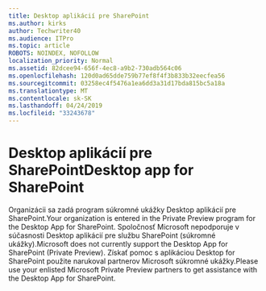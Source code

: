 ```yaml
---
title: Desktop aplikácií pre SharePoint
ms.author: kirks
author: Techwriter40
ms.audience: ITPro
ms.topic: article
ROBOTS: NOINDEX, NOFOLLOW
localization_priority: Normal
ms.assetid: 82dcee94-656f-4ec8-a9b2-730adb564c06
ms.openlocfilehash: 120d0ad65dde759b77ef8f4f3b833b32eecfea56
ms.sourcegitcommit: 03258ec4f5476a1ea6dd3a31d17bda815bc5a18a
ms.translationtype: MT
ms.contentlocale: sk-SK
ms.lasthandoff: 04/24/2019
ms.locfileid: "33243678"
---
```

# <a name="desktop-app-for-sharepoint"></a><span data-ttu-id="171b3-102">Desktop aplikácií pre SharePoint</span><span class="sxs-lookup"><span data-stu-id="171b3-102">Desktop app for SharePoint</span></span>

<span data-ttu-id="171b3-103">Organizácii sa zadá program súkromné ukážky Desktop aplikácií pre SharePoint.</span><span class="sxs-lookup"><span data-stu-id="171b3-103">Your organization is entered in the Private Preview program for the Desktop App for SharePoint.</span></span> <span data-ttu-id="171b3-104">Spoločnosť Microsoft nepodporuje v súčasnosti Desktop aplikácií pre službu SharePoint (súkromné ukážky).</span><span class="sxs-lookup"><span data-stu-id="171b3-104">Microsoft does not currently support the Desktop App for SharePoint (Private Preview).</span></span> <span data-ttu-id="171b3-105">Získať pomoc s aplikáciou Desktop for SharePoint použite narukoval partnerov Microsoft súkromné ukážky.</span><span class="sxs-lookup"><span data-stu-id="171b3-105">Please use your enlisted Microsoft Private Preview partners to get assistance with the Desktop App for SharePoint.</span></span>
